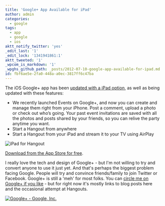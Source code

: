 ```yaml
---
title: 'Google+ App Available for iPad'
author: admin
categories:
  - google
tags:
  - app
  - google
  - ios
aktt_notify_twitter: 'yes'
_edit_last: '1'
_edit_lock: '1341941861:1'
aktt_tweeted: '1'
_wpcom_is_markdown: '1'
_wpghs_github_path: _posts/2012-07-10-google-app-available-for-ipad.md
id: fbf6ae5e-2fa0-448a-a0ec-3817ff6c47ba
---
```

<p>The iOS Google+ app has been <a href="http://googleblog.blogspot.ca/2012/07/google-app-for-ipad-available-now-in.html">updated with a iPad option</a>, as well as being updated with these features:</p>
<ul>
<li>We recently launched Events on Google+, and now you can create and manage them right from your iPhone. Post a comment, upload a photo or check out who’s going. Your past event invitations are saved with all the photos and posts shared by your friends, so you can relive the party anytime you want.</li>
<li>Start a Hangout from anywhere</li>
<li>Start a Hangout from your iPad and stream it to your TV using AirPlay</li>
</ul>
<p><img src="https://chrisenns.com/wp-content/uploads/2012/07/03_ipad-hangout_landscape.png" alt="iPad for Hangout" title="iPad for Hangout" class="aligncenter size-full wp-image-20548" /></p>
<p><a href="http://click.linksynergy.com/fs-bin/stat?id=6PFrOqNV4B8&offerid=146261&type=3&subid=0&tmpid=1826&RD_PARM1=http%253A%252F%252Fitunes.apple.com%252Fca%252Fapp%252Fgoogle%252B%252Fid447119634%253Fmt%253D8%2526uo%253D4%2526partnerId%253D30" target="itunes_store">Download from the App Store for free</a>.</p>
<p>I really love the tech and design of Google+ - but I'm not willing to try and convert anyone to use it just yet. And that's perhaps the biggest problem facing Google. People will try and convince friends/family to join Twitter or Facebook. Google+ is still a 'meh' for most folks. You can <a href="https://plus.google.com/118123290386382463789/">circle me on Google+ if you like</a> - but for right now it's mostly links to blog posts here and the occasional attempt at Hangouts.</p>
<p><a href="http://click.linksynergy.com/fs-bin/stat?id=6PFrOqNV4B8&offerid=146261&type=3&subid=0&tmpid=1826&RD_PARM1=http%253A%252F%252Fitunes.apple.com%252Fca%252Fapp%252Fgoogle%252B%252Fid447119634%253Fmt%253D8%2526uo%253D4%2526partnerId%253D30" target="itunes_store"><img src="http://r.mzstatic.com/images/web/linkmaker/badge_appstore-lrg.gif" alt="Google+ - Google, Inc." style="border: 0;"/></a></p>
